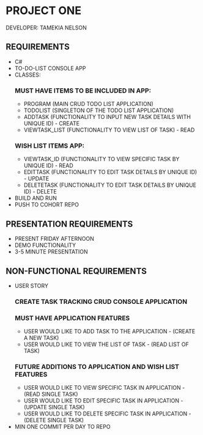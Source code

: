 # PROJECT ONE
DEVELOPER: TAMEKIA NELSON

## REQUIREMENTS
- C#
- TO-DO-LIST CONSOLE APP
- CLASSES: 
    ### MUST HAVE ITEMS TO BE INCLUDED IN APP:
    - PROGRAM (MAIN CRUD TODO LIST APPLICATION)
    - TODOLIST (SINGLETON OF THE TODO LIST APPLICATION)
    - ADDTASK (FUNCTIONALITY TO INPUT NEW TASK DETAILS WITH UNIQUE ID) - CREATE
    - VIEWTASK_LIST (FUNCTIONALITY TO VIEW LIST OF TASK) - READ
    ### WISH LIST ITEMS APP:
    - VIEWTASK_ID (FUNCTIONALITY TO VIEW SPECIFIC TASK BY UNIQUE ID) - READ
    - EDITTASK (FUNCTIONALITY TO EDIT TASK DETAILS BY UNIQUE ID) - UPDATE
    - DELETETASK (FUNCTIONALITY TO EDIT TASK DETAILS BY UNIQUE ID) - DELETE
- BUILD AND RUN
- PUSH TO COHORT REPO

## PRESENTATION REQUIREMENTS
- PRESENT FRIDAY AFTERNOON 
- DEMO FUNCTIONALITY
- 3-5 MINUTE PRESENTATION 

## NON-FUNCTIONAL REQUIREMENTS
- USER STORY
    ### CREATE TASK TRACKING CRUD CONSOLE APPLICATION
    ### MUST HAVE APPLICATION FEATURES
    - USER WOULD LIKE TO ADD TASK TO THE APPLICATION - (CREATE A NEW TASK)
    - USER WOULD LIKE TO VIEW THE LIST OF TASK - (READ LIST OF TASK)
    ### FUTURE ADDITIONS TO APPLICATION AND WISH LIST FEATURES
    - USER WOULD LIKE TO VIEW SPECIFIC TASK IN APPLICATION - (READ SINGLE TASK)
    - USER WOULD LIKE TO EDIT SPECIFIC TASK IN APPLICATION - (UPDATE SINGLE TASK)
    - USER WOULD LIKE TO DELETE SPECIFIC TASK IN APPLICATION - (DELETE SINGLE TASK)
- MIN ONE COMMIT PER DAY TO REPO